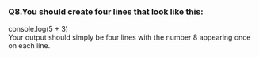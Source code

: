 <p><h3><strong>Q8.You should create four lines that look like this:</strong></h3>console.log(5 + 3)<br>
Your output should simply be four lines with the number 8 appearing once on each line.</p>
